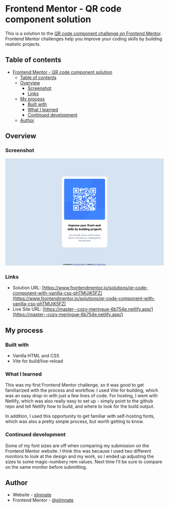 # Frontend Mentor - QR code component solution

This is a solution to the [QR code component challenge on Frontend Mentor](https://www.frontendmentor.io/challenges/qr-code-component-iux_sIO_H). Frontend Mentor challenges help you improve your coding skills by building realistic projects. 

## Table of contents

- [Frontend Mentor - QR code component solution](#frontend-mentor---qr-code-component-solution)
  - [Table of contents](#table-of-contents)
  - [Overview](#overview)
    - [Screenshot](#screenshot)
    - [Links](#links)
  - [My process](#my-process)
    - [Built with](#built-with)
    - [What I learned](#what-i-learned)
    - [Continued development](#continued-development)
  - [Author](#author)

## Overview

### Screenshot

![](./images/screenshot.png)

### Links

- Solution URL: [https://www.frontendmentor.io/solutions/qr-code-component-with-vanilla-css-phTMUiK5FZ](https://www.frontendmentor.io/solutions/qr-code-component-with-vanilla-css-phTMUiK5FZ)
- Live Site URL: [https://master--cozy-meringue-6b754e.netlify.app/](https://master--cozy-meringue-6b754e.netlify.app/)

## My process

### Built with

- Vanilla HTML and CSS
- Vite for build/live-reload

### What I learned

This was my first Frontend Mentor challenge, so it was good to get familiarized with the process and workflow. I used Vite for building, which was an easy drop-in with just a few lines of code. For hosting, I went with Netlify, which was also really easy to set up - simply point to the github repo and tell Netlify how to build, and where to look for the build output.

In addition, I used this opportunity to get familiar with self-hosting fonts, which was also a pretty simple process, but worth getting to know. 

### Continued development

Some of my font sizes are off when comparing my submission on the Frontend Mentor website. I think this was because I used two different monitors to look at the design and my work, so I ended up adjusting the sizes to some magic-numbery rem values. Next time I'll be sure to compare on the same monitor before submitting.

## Author

- Website - [slimnate](https://slimnate.com)
- Frontend Mentor - [@slimnate](https://www.frontendmentor.io/profile/slimnate)
